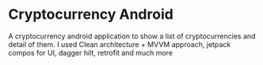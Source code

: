 # Cryptocurrency Android
A cryptocurrency android application to show a list of cryptocurrencies and detail of them.
I used Clean architecture + MVVM approach, jetpack compos for UI, dagger hilt, retrofit and much more
